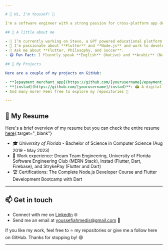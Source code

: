 ```yaml
---

# 👋 Hi, I'm Youssef! 🚀

I'm a software engineer with a strong passion for cross-platform app development 💻 and entrepreneurship that just graduated from the University of Florida 🐊. Welcome to my GitHub profile, where you can have a sneak peek 🕵️‍♂️ at my repositories and learn more about my projects and interests in software development.

## 🌟 A little about me

- 🔭 I’m currently working on Stevo, a GPT powered educational platform that turns information into guided student-tailored lessons and assessments.
- 🌱 I'm passionate about **Flutter** and **Node.js** and work to develop some cool apps using them.
- 💬 Ask me about **Flutter, Philosophy, and Soccer**.
- 😄 Fun Fact: I fluently speak **English** (Native) and **Arabic** (Native) and can understand a bit of **French** (Beginner).

## 🚀 My Projects

Here are a couple of my projects on GitHub:

- **[epayment_merchant_app](https://github.com/[yourusername]/epayment_merchant_app)**: 💳 A purchase and refund solution to connect users with businesses.
- **[instad](https://github.com/[yourusername]/instad)**: 🏟️ A digital platform to streamline the sports venue booking process.
- And many more! Feel free to explore my repositories 👀

---
```


## 📜 My Resume

Here's a brief overview of my resume but you can check the entire resume [here](https://drive.google.com/file/d/1G8qfxfI_SZZAmpFDREDlifgr1jEaZL1o/view?usp=sharing){:target="_blank"}

- 🎓 _University of Florida -_ Bachelor of Science in Computer Science (Aug 2019 - May 2023)
- 💼 Work experience: Dream Team Engineering, University of Florida Software Engineering Club (MERN Stack), Instad (Flutter, Dart, Firebase), and StrykePay (Flutter and Dart)
- 🏆 Certifications: The Complete Node.js Developer Course and Flutter Development Bootcamp with Dart

---

## 📫 Get in touch

- Connect with me on [LinkedIn](https://www.linkedin.com/in/[youssefia]) 🌐
- Send me an email at [youssefiahmedis@gmail.com](mailto:youssefiahmedis@gmail.com) 📧

If you like my work, feel free to ⭐️ my repositories or give me a follow here on GitHub. Thanks for stopping by! 😄

---
